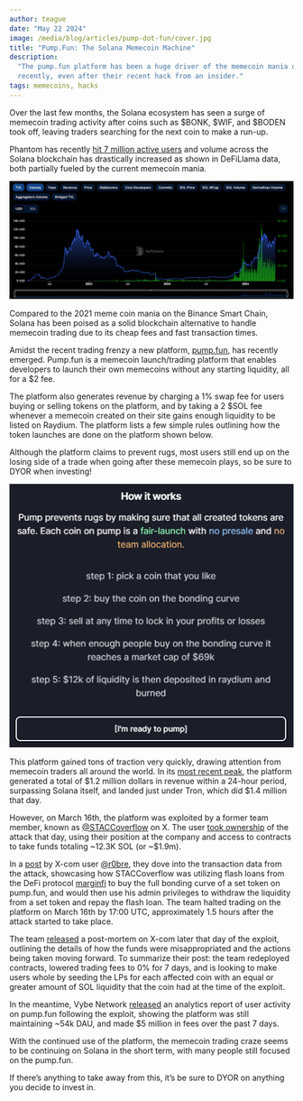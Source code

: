 ```yaml
---
author: teague
date: "May 22 2024"
image: /media/blog/articles/pump-dot-fun/cover.jpg
title: "Pump.Fun: The Solana Memecoin Machine"
description:
  "The pump.fun platform has been a huge driver of the memecoin mania on Solana
  recently, even after their recent hack from an insider."
tags: memecoins, hacks
---
```


Over the last few months, the Solana ecosystem has seen a surge of memecoin
trading activity after coins such as $BONK, $WIF, and $BODEN took off, leaving
traders searching for the next coin to make a run-up.

Phantom has recently
[hit 7 million active users](/snapshot/phantoms-7m-milestone-colosseum-hackathon-winners-gameshift-partners-with-google-3)
and volume across the Solana blockchain has drastically increased as shown in
DeFiLlama data, both partially fueled by the current memecoin mania.

![Solana market TVL in 2024](/public/media/blog/articles/pump-dot-fun/solana-tvl-2024.png)

Compared to the 2021 meme coin mania on the Binance Smart Chain, Solana has been
poised as a solid blockchain alternative to handle memecoin trading due to its
cheap fees and fast transaction times.

Amidst the recent trading frenzy a new platform, [pump.fun](https://pump.fun/),
has recently emerged. Pump.fun is a memecoin launch/trading platform that
enables developers to launch their own memecoins without any starting liquidity,
all for a $2 fee.

The platform also generates revenue by charging a 1% swap fee for users buying
or selling tokens on the platform, and by taking a 2 $SOL fee whenever a
memecoin created on their site gains enough liquidity to be listed on Raydium.
The platform lists a few simple rules outlining how the token launches are done
on the platform shown below.

Although the platform claims to prevent rugs, most users still end up on the
losing side of a trade when going after these memecoin plays, so be sure to DYOR
when investing!

![How pump.fun works](/public/media/blog/articles/pump-dot-fun/how-it-works.png)

This platform gained tons of traction very quickly, drawing attention from
memecoin traders all around the world. In its
[most recent peak](https://x.com/DegenerateNews/status/1790594401485377905), the
platform generated a total of $1.2 million dollars in revenue within a 24-hour
period, surpassing Solana itself, and landed just under Tron, which did $1.4
million that day.

However, on March 16th, the platform was exploited by a former team member,
known as [@STACCoverflow](https://x.com/STACCoverflow) on X. The user
[took ownership](https://x.com/STACCoverflow/status/1791134470071865576) of the
attack that day, using their position at the company and access to contracts to
take funds totaling ~12.3K SOL (or ~$1.9m).

In a [post](https://x.com/r0bre/status/1791162104931660013) by X-com user
[@r0bre](https://x.com/r0bre), they dove into the transaction data from the
attack, showcasing how STACCoverflow was utilizing flash loans from the DeFi
protocol [marginfi](https://marginfi.com/) to buy the full bonding curve of a
set token on pump.fun, and would then use his admin privileges to withdraw the
liquidity from a set token and repay the flash loan. The team halted trading on
the platform on March 16th by 17:00 UTC, approximately 1.5 hours after the
attack started to take place.

The team [released](https://x.com/pumpdotfun/status/1791235050643636303) a
post-mortem on X-com later that day of the exploit, outlining the details of how
the funds were misappropriated and the actions being taken moving forward. To
summarize their post: the team redeployed contracts, lowered trading fees to 0%
for 7 days, and is looking to make users whole by seeding the LPs for each
affected coin with an equal or greater amount of SOL liquidity that the coin had
at the time of the exploit.

In the meantime, Vybe Network
[released](https://x.com/Vybe_Network/status/1791550548291817880) an analytics
report of user activity on pump.fun following the exploit, showing the platform
was still maintaining ~54k DAU, and made $5 million in fees over the past 7
days.

With the continued use of the platform, the memecoin trading craze seems to be
continuing on Solana in the short term, with many people still focused on the
pump.fun.

If there’s anything to take away from this, it’s be sure to DYOR on anything you
decide to invest in.
